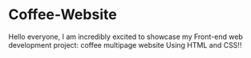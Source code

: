 # Coffee-Website
Hello everyone, I am incredibly excited to showcase my Front-end web development project: coffee multipage website Using HTML and CSS!!
